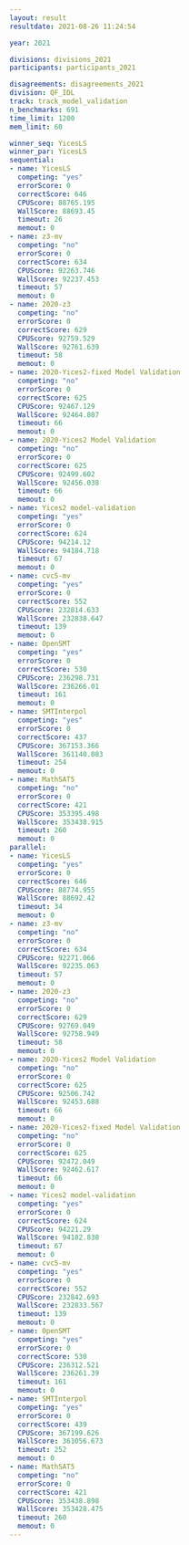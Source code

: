 ```yaml
---
layout: result
resultdate: 2021-08-26 11:24:54

year: 2021

divisions: divisions_2021
participants: participants_2021

disagreements: disagreements_2021
division: QF_IDL
track: track_model_validation
n_benchmarks: 691
time_limit: 1200
mem_limit: 60

winner_seq: YicesLS
winner_par: YicesLS
sequential:
- name: YicesLS
  competing: "yes"
  errorScore: 0
  correctScore: 646
  CPUScore: 88765.195
  WallScore: 88693.45
  timeout: 26
  memout: 0
- name: z3-mv
  competing: "no"
  errorScore: 0
  correctScore: 634
  CPUScore: 92263.746
  WallScore: 92237.453
  timeout: 57
  memout: 0
- name: 2020-z3
  competing: "no"
  errorScore: 0
  correctScore: 629
  CPUScore: 92759.529
  WallScore: 92761.639
  timeout: 58
  memout: 0
- name: 2020-Yices2-fixed Model Validation
  competing: "no"
  errorScore: 0
  correctScore: 625
  CPUScore: 92467.129
  WallScore: 92464.807
  timeout: 66
  memout: 0
- name: 2020-Yices2 Model Validation
  competing: "no"
  errorScore: 0
  correctScore: 625
  CPUScore: 92499.602
  WallScore: 92456.038
  timeout: 66
  memout: 0
- name: Yices2 model-validation
  competing: "yes"
  errorScore: 0
  correctScore: 624
  CPUScore: 94214.12
  WallScore: 94184.718
  timeout: 67
  memout: 0
- name: cvc5-mv
  competing: "yes"
  errorScore: 0
  correctScore: 552
  CPUScore: 232814.633
  WallScore: 232838.647
  timeout: 139
  memout: 0
- name: OpenSMT
  competing: "yes"
  errorScore: 0
  correctScore: 530
  CPUScore: 236298.731
  WallScore: 236266.01
  timeout: 161
  memout: 0
- name: SMTInterpol
  competing: "yes"
  errorScore: 0
  correctScore: 437
  CPUScore: 367153.366
  WallScore: 361140.083
  timeout: 254
  memout: 0
- name: MathSAT5
  competing: "no"
  errorScore: 0
  correctScore: 421
  CPUScore: 353395.498
  WallScore: 353438.915
  timeout: 260
  memout: 0
parallel:
- name: YicesLS
  competing: "yes"
  errorScore: 0
  correctScore: 646
  CPUScore: 88774.955
  WallScore: 88692.42
  timeout: 34
  memout: 0
- name: z3-mv
  competing: "no"
  errorScore: 0
  correctScore: 634
  CPUScore: 92271.066
  WallScore: 92235.063
  timeout: 57
  memout: 0
- name: 2020-z3
  competing: "no"
  errorScore: 0
  correctScore: 629
  CPUScore: 92769.049
  WallScore: 92758.949
  timeout: 58
  memout: 0
- name: 2020-Yices2 Model Validation
  competing: "no"
  errorScore: 0
  correctScore: 625
  CPUScore: 92506.742
  WallScore: 92453.688
  timeout: 66
  memout: 0
- name: 2020-Yices2-fixed Model Validation
  competing: "no"
  errorScore: 0
  correctScore: 625
  CPUScore: 92472.049
  WallScore: 92462.617
  timeout: 66
  memout: 0
- name: Yices2 model-validation
  competing: "yes"
  errorScore: 0
  correctScore: 624
  CPUScore: 94221.29
  WallScore: 94182.838
  timeout: 67
  memout: 0
- name: cvc5-mv
  competing: "yes"
  errorScore: 0
  correctScore: 552
  CPUScore: 232842.693
  WallScore: 232833.567
  timeout: 139
  memout: 0
- name: OpenSMT
  competing: "yes"
  errorScore: 0
  correctScore: 530
  CPUScore: 236312.521
  WallScore: 236261.39
  timeout: 161
  memout: 0
- name: SMTInterpol
  competing: "yes"
  errorScore: 0
  correctScore: 439
  CPUScore: 367199.626
  WallScore: 361056.673
  timeout: 252
  memout: 0
- name: MathSAT5
  competing: "no"
  errorScore: 0
  correctScore: 421
  CPUScore: 353438.898
  WallScore: 353428.475
  timeout: 260
  memout: 0
---
```

